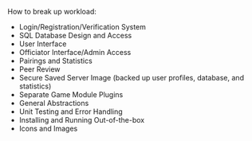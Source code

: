 How to break up workload:

 * Login/Registration/Verification System
 * SQL Database Design and Access
 * User Interface
 * Officiator Interface/Admin Access
 * Pairings and Statistics
 * Peer Review
 * Secure Saved Server Image (backed up user profiles, database, and statistics)
 * Separate Game Module Plugins
 * General Abstractions
 * Unit Testing and Error Handling
 * Installing and Running Out-of-the-box
 * Icons and Images
